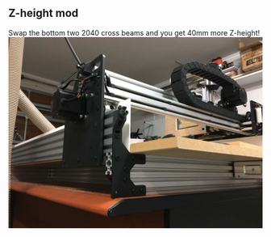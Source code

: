 ## Z-height mod

Swap the bottom two 2040 cross beams and you get 40mm more Z-height!
![Z-height mod](./images/z-height-mod.jpg)